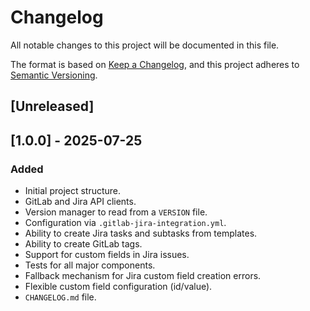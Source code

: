 # Changelog

All notable changes to this project will be documented in this file.

The format is based on [Keep a Changelog](https://keepachangelog.com/en/1.0.0/),
and this project adheres to [Semantic Versioning](https://semver.org/spec/v2.0.0.html).

## [Unreleased]

## [1.0.0] - 2025-07-25

### Added
- Initial project structure.
- GitLab and Jira API clients.
- Version manager to read from a `VERSION` file.
- Configuration via `.gitlab-jira-integration.yml`.
- Ability to create Jira tasks and subtasks from templates.
- Ability to create GitLab tags.
- Support for custom fields in Jira issues.
- Tests for all major components.
- Fallback mechanism for Jira custom field creation errors.
- Flexible custom field configuration (id/value).
- `CHANGELOG.md` file.
